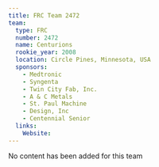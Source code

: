 ```yaml
---
title: FRC Team 2472
team:
  type: FRC
  number: 2472
  name: Centurions
  rookie_year: 2008
  location: Circle Pines, Minnesota, USA
  sponsors:
    - Medtronic
    - Syngenta
    - Twin City Fab, Inc.
    - A & C Metals
    - St. Paul Machine
    - Design, Inc
    - Centennial Senior
  links:
    Website: 
---
```

No content has been added for this team